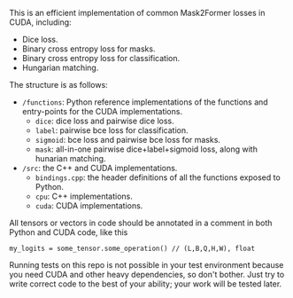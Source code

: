 This is an efficient implementation of common Mask2Former losses in CUDA, including:
- Dice loss.
- Binary cross entropy loss for masks.
- Binary cross entropy loss for classification.
- Hungarian matching.

The structure is as follows:
- `/functions`: Python reference implementations of the functions and entry-points for the CUDA implementations.
    - `dice`: dice loss and pairwise dice loss.
    - `label`: pairwise bce loss for classification.
    - `sigmoid`: bce loss and pairwise bce loss for masks.
    - `mask`: all-in-one pairwise dice+label+sigmoid loss, along with hunarian matching.
- `/src`: the C++ and CUDA implementations.
    - `bindings.cpp`: the header definitions of all the functions exposed to Python.
    - `cpu`: C++ implementations.
    - `cuda`: CUDA implementations.

All tensors or vectors in code should be annotated in a comment in both Python and CUDA code, like this

```
my_logits = some_tensor.some_operation() // (L,B,Q,H,W), float
```

Running tests on this repo is not possible in your test environment because you need CUDA and other heavy dependencies, so don't bother. Just try to write correct code to the best of your ability; your work will be tested later.